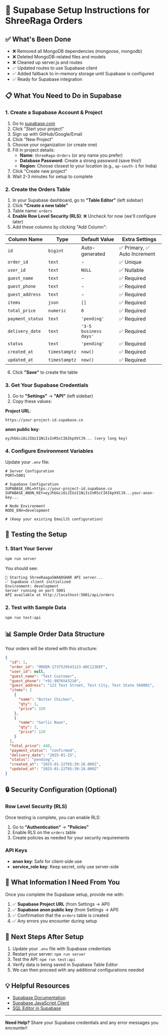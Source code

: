 # 🚀 Supabase Setup Instructions for ShreeRaga Orders

## ✅ What's Been Done
- ❌ Removed all MongoDB dependencies (mongoose, mongodb)
- ❌ Deleted MongoDB-related files and models  
- ❌ Cleaned up server.js and routes
- ✅ Updated routes to use Supabase client
- ✅ Added fallback to in-memory storage until Supabase is configured
- ✅ Ready for Supabase integration

## 📋 What You Need to Do in Supabase

### 1. Create a Supabase Account & Project
1. Go to [supabase.com](https://supabase.com)
2. Click "Start your project" 
3. Sign up with GitHub/Google/Email
4. Click "New Project"
5. Choose your organization (or create one)
6. Fill in project details:
   - **Name**: `ShreeRaga-Orders` (or any name you prefer)
   - **Database Password**: Create a strong password (save this!)
   - **Region**: Choose closest to your location (e.g., `ap-south-1` for India)
7. Click "Create new project"
8. Wait 2-3 minutes for setup to complete

### 2. Create the Orders Table
1. In your Supabase dashboard, go to **"Table Editor"** (left sidebar)
2. Click **"Create a new table"**
3. Table name: `orders`
4. **Enable Row Level Security (RLS)**: ❌ Uncheck for now (we'll configure later)
5. Add these columns by clicking "Add Column":

| Column Name | Type | Default Value | Extra Settings |
|------------|------|--------------|----------------|
| `id` | `bigint` | Auto-generated | ✅ Primary, ✅ Auto Increment |
| `order_id` | `text` | - | ✅ Unique |
| `user_id` | `text` | `NULL` | ✅ Nullable |
| `guest_name` | `text` | - | ✅ Required |
| `guest_phone` | `text` | - | ✅ Required |
| `guest_address` | `text` | - | ✅ Required |
| `items` | `json` | `[]` | ✅ Required |
| `total_price` | `numeric` | `0` | ✅ Required |
| `payment_status` | `text` | `'pending'` | ✅ Required |
| `delivery_date` | `text` | `'3-5 business days'` | ✅ Required |
| `status` | `text` | `'pending'` | ✅ Required |
| `created_at` | `timestamptz` | `now()` | ✅ Required |
| `updated_at` | `timestamptz` | `now()` | ✅ Required |

6. Click **"Save"** to create the table

### 3. Get Your Supabase Credentials
1. Go to **"Settings"** → **"API"** (left sidebar)
2. Copy these values:

**Project URL**: 
```
https://your-project-id.supabase.co
```

**anon public key**: 
```
eyJhbGciOiJIUzI1NiIsInR5cCI6IkpXVCJ9... (very long key)
```

### 4. Configure Environment Variables
Update your `.env` file:

```env
# Server Configuration
PORT=5001

# Supabase Configuration
SUPABASE_URL=https://your-project-id.supabase.co
SUPABASE_ANON_KEY=eyJhbGciOiJIUzI1NiIsInR5cCI6IkpXVCJ9...your-anon-key...

# Node Environment
NODE_ENV=development

# (Keep your existing EmailJS configuration)
```

## 🧪 Testing the Setup

### 1. Start Your Server
```bash
npm run server
```

You should see:
```
🚀 Starting ShreeRaagaSWAADGHAR API server...
✅ Supabase client initialized
Environment: development
Server running on port 5001
API available at http://localhost:5001/api/orders
```

### 2. Test with Sample Data
```bash
npm run test:api
```

## 📊 Sample Order Data Structure

Your orders will be stored with this structure:

```json
{
  "id": 1,
  "order_id": "ORDER-1737529543123-ABC123DEF",
  "user_id": null,
  "guest_name": "Test Customer",
  "guest_phone": "+91-9876543210",
  "guest_address": "123 Test Street, Test City, Test State 560001",
  "items": [
    {
      "name": "Butter Chicken",
      "qty": 1,
      "price": 320
    },
    {
      "name": "Garlic Naan", 
      "qty": 2,
      "price": 120
    }
  ],
  "total_price": 440,
  "payment_status": "confirmed",
  "delivery_date": "2025-01-25",
  "status": "pending",
  "created_at": "2025-01-22T05:39:18.000Z",
  "updated_at": "2025-01-22T05:39:18.000Z"
}
```

## 🔒 Security Configuration (Optional)

### Row Level Security (RLS)
Once testing is complete, you can enable RLS:

1. Go to **"Authentication"** → **"Policies"**
2. Enable RLS on the `orders` table
3. Create policies as needed for your security requirements

### API Keys
- **anon key**: Safe for client-side use
- **service_role key**: Keep secret, only use server-side

## 🚨 What Information I Need From You

Once you complete the Supabase setup, provide me with:

1. ✅ **Supabase Project URL** (from Settings → API)
2. ✅ **Supabase anon public key** (from Settings → API) 
3. ✅ Confirmation that the `orders` table is created
4. ✅ Any errors you encounter during setup

## 🎯 Next Steps After Setup

1. Update your `.env` file with Supabase credentials
2. Restart your server: `npm run server`
3. Test the API: `npm run test:api`
4. Verify data is being saved in Supabase Table Editor
5. We can then proceed with any additional configurations needed

## 💡 Helpful Resources

- [Supabase Documentation](https://supabase.com/docs)
- [Supabase JavaScript Client](https://supabase.com/docs/reference/javascript)
- [SQL Editor in Supabase](https://supabase.com/docs/guides/database)

---

**Need Help?** Share your Supabase credentials and any error messages you encounter!
